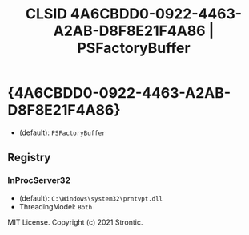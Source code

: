 ﻿---
title: "CLSID 4A6CBDD0-0922-4463-A2AB-D8F8E21F4A86 | PSFactoryBuffer"
excerpt: What is COM-Object CLSID 4A6CBDD0-0922-4463-A2AB-D8F8E21F4A86?
---

# {4A6CBDD0-0922-4463-A2AB-D8F8E21F4A86}

* (default): `PSFactoryBuffer`

## Registry


### InProcServer32

* (default): `C:\Windows\system32\prntvpt.dll`
* ThreadingModel: `Both`

MIT License. Copyright (c) 2021 Strontic.


